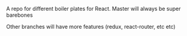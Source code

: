 A repo for different boiler plates for React. Master will always be super barebones

Other branches will have more features (redux, react-router, etc etc)